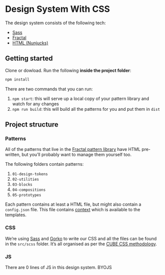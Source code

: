 # Design System With CSS

The design system consists of the following tech:

- [Sass](https://sass-lang.com/)
- [Fractal](http://fractal.build/)
- [HTML (Nunjucks)](https://mozilla.github.io/nunjucks/)


## Getting started

Clone or dowload. Run the following **inside the project folder**:

```bash
npm install
```

There are two commands that you can run:

1. `npm start`: this will serve up a local copy of your pattern library and watch for any changes
2. `npm run build`: this will build all the patterns for you and put them in `dist`

## Project structure

### Patterns

All of the patterns that live in the [Fractal pattern library](http://fractal.build/) have HTML pre-written, but you’ll probably want to manage them yourself too.

The following folders contain patterns:

1. `01-design-tokens`
2. `02-utilities`
3. `03-blocks`
4. `04-compositions`
5. `05-prototypes`

Each pattern contains at least a HTML file, but might also contain a `config.json` file. This file contains [context](https://fractal.build/guide/core-concepts/context-data.html#context-data) which is available to the templates.

### CSS

We’re using [Sass](https://sass-lang.com/) and [Gorko](https://github.com/hankchizljaw/gorko) to write our CSS and all the files can be found in the `src/scss` folder. It’s all organised as per the [CUBE CSS methodology](//cube.fyi).

### JS

There are 0 lines of JS in this design system. BYOJS
